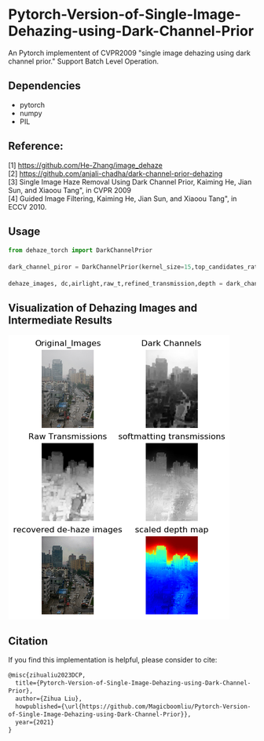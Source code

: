# Pytorch-Version-of-Single-Image-Dehazing-using-Dark-Channel-Prior
An Pytorch  implementent of CVPR2009 "single image dehazing using dark channel prior." Support Batch Level Operation.


## Dependencies
* pytorch
* numpy
* PIL


## Reference:   
[1] https://github.com/He-Zhang/image_dehaze  
[2] https://github.com/anjali-chadha/dark-channel-prior-dehazing  
[3] Single Image Haze Removal Using Dark Channel Prior, Kaiming He, Jian Sun, and Xiaoou Tang", in CVPR 2009  
[4] Guided Image Filtering, Kaiming He, Jian Sun, and Xiaoou Tang", in ECCV 2010.

## Usage
```python
from dehaze_torch import DarkChannelPrior

dark_channel_piror = DarkChannelPrior(kernel_size=15,top_candidates_ratio=0.0001,omega=0.95,radius=40,eps=1e-3,open_threshold=True,depth_est=True)
    
dehaze_images, dc,airlight,raw_t,refined_transmission,depth = dark_channel_piror(image_data_tensor)

```
## Visualization of Dehazing Images and Intermediate Results 

![](examples.png)

## Citation 

If you find this implementation is helpful, please consider to cite: 
```
@misc{zihualiu2023DCP,
  title={Pytorch-Version-of-Single-Image-Dehazing-using-Dark-Channel-Prior},
  author={Zihua Liu},
  howpublished={\url{https://github.com/Magicboomliu/Pytorch-Version-of-Single-Image-Dehazing-using-Dark-Channel-Prior}},
  year={2021}
}
```
